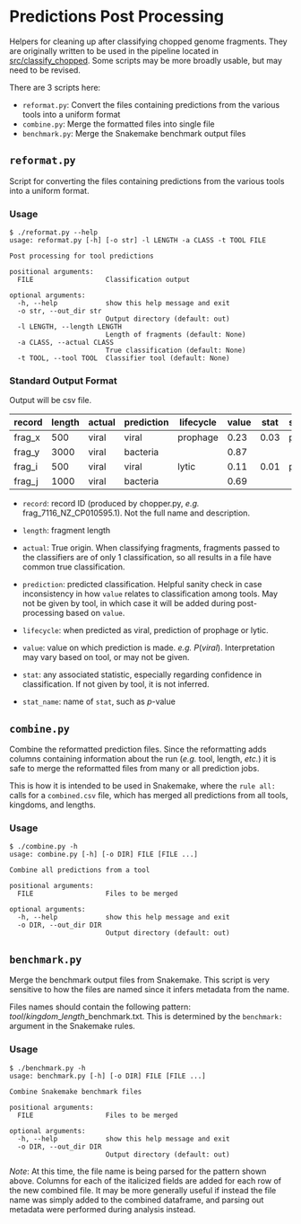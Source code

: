 # Predictions Post Processing

Helpers for cleaning up after classifying chopped genome fragments. They are originally written to be used in the pipeline located in [src/classify_chopped](https://github.com/schackartk/challenging-phage-finders/tree/main/src/classify_chopped). Some scripts may be more broadly usable, but may need to be revised.

There are 3 scripts here:

* `reformat.py`: Convert the files containing predictions from the various tools into a uniform format
* `combine.py`: Merge the formatted files into single file
* `benchmark.py`: Merge the Snakemake benchmark output files

## `reformat.py`

Script for converting the files containing predictions from the various tools into a uniform format.

### Usage

```
$ ./reformat.py --help
usage: reformat.py [-h] [-o str] -l LENGTH -a CLASS -t TOOL FILE

Post processing for tool predictions

positional arguments:
  FILE                  Classification output

optional arguments:
  -h, --help            show this help message and exit
  -o str, --out_dir str
                        Output directory (default: out)
  -l LENGTH, --length LENGTH
                        Length of fragments (default: None)
  -a CLASS, --actual CLASS
                        True classification (default: None)
  -t TOOL, --tool TOOL  Classifier tool (default: None)
```

### Standard Output Format

Output will be csv file.

| record | length | actual | prediction | lifecycle | value | stat | stat_name |
| ------ | ------ | ------ | ---------- | --------- | ----- | ---- | --------- |
frag_x   | 500    | viral  | viral      | prophage  | 0.23  | 0.03 | p         |
frag_y   | 3000   | viral  | bacteria   |           | 0.87  |      |           |
frag_i   | 500    | viral  | viral      | lytic     | 0.11  | 0.01 | p         |
frag_j   | 1000   | viral  | bacteria   |           | 0.69  |      |           |

* `record`: record ID (produced by chopper.py, *e.g.* frag_7116_NZ_CP010595.1). Not the full name and description.

* `length`: fragment length

* `actual`: True origin. When classifying fragments, fragments passed to the classifiers are of only 1 classification, so all results in a file have common true classification.

* `prediction`: predicted classification. Helpful sanity check in case inconsistency in how `value` relates to classification among tools. May not be given by tool, in which case it will be added during post-processing based on `value`.

* `lifecycle`: when predicted as viral, prediction of prophage or lytic.

* `value`: value on which prediction is made. *e.g.* $P(viral)$. Interpretation may vary based on tool, or may not be given.

* `stat`: any associated statistic, especially regarding confidence in classification. If not given by tool, it is not inferred.

* `stat_name`: name of `stat`, such as $p$-value

## `combine.py`

Combine the reformatted prediction files. Since the reformatting adds columns containing information about the run (*e.g.* tool, length, *etc.*) it is safe to merge the reformatted files from many or all prediction jobs.

This is how it is intended to be used in Snakemake, where the `rule all:` calls for a `combined.csv` file, which has merged all predictions from all tools, kingdoms, and lengths.

### Usage

```
$ ./combine.py -h
usage: combine.py [-h] [-o DIR] FILE [FILE ...]

Combine all predictions from a tool

positional arguments:
  FILE                  Files to be merged

optional arguments:
  -h, --help            show this help message and exit
  -o DIR, --out_dir DIR
                        Output directory (default: out)
```

## `benchmark.py`

Merge the benchmark output files from Snakemake. This script is very sensitive to how the files are named since it infers metadata from the name.

Files names should contain the following pattern: *tool*/*kingdom*_*length*_benchmark.txt. This is determined by the `benchmark:` argument in the Snakemake rules.

### Usage

```
$ ./benchmark.py -h
usage: benchmark.py [-h] [-o DIR] FILE [FILE ...]

Combine Snakemake benchmark files

positional arguments:
  FILE                  Files to be merged

optional arguments:
  -h, --help            show this help message and exit
  -o DIR, --out_dir DIR
                        Output directory (default: out)
```

*Note*: At this time, the file name is being parsed for the pattern shown above. Columns for each of the italicized fields are added for each row of the new combined file. It may be more generally useful if instead the file name was simply added to the combined dataframe, and parsing out metadata were performed during analysis instead.
